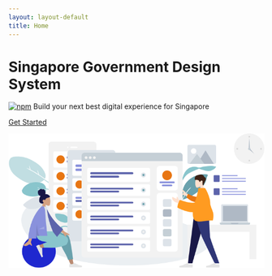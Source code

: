 ```yaml
---
layout: layout-default
title: Home
---
```


Singapore Government Design System
==================================

[![npm](https://camo.githubusercontent.com/d67d0f2e78ffeaba0b1dec22e6d9d9d9207fa43a/68747470733a2f2f696d672e736869656c64732e696f2f6e706d2f762f736764732d676f76746563682e737667)](https://www.npmjs.com/package/sgds-govtech)
Build your next best digital experience for Singapore

[Get Started](/docs/)

![two people around web browsers and mobile browsers](/assets/img/bg_people.png)
